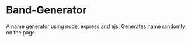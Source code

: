 # Band-Generator
 A name generator using node, express and ejs. Generates name randomly on the page.
